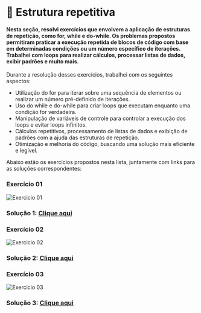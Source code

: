 # 🔁 Estrutura repetitiva

#### Nesta seção, resolvi exercícios que envolvem a aplicação de estruturas de repetição, como for, while e do-while. Os problemas propostos permitiram praticar a execução repetida de blocos de código com base em determinadas condições ou um número específico de iterações. Trabalhei com loops para realizar cálculos, processar listas de dados, exibir padrões e muito mais.

Durante a resolução desses exercícios, trabalhei com os seguintes aspectos:
- Utilização do for para iterar sobre uma sequência de elementos ou realizar um número pré-definido de iterações.
- Uso do while e do-while para criar loops que executam enquanto uma condição for verdadeira.
- Manipulação de variáveis de controle para controlar a execução dos loops e evitar loops infinitos.
- Cálculos repetitivos, processamento de listas de dados e exibição de padrões com a ajuda das estruturas de repetição.
- Otimização e melhoria do código, buscando uma solução mais eficiente e legível.

Abaixo estão os exercícios propostos nesta lista, juntamente com links para as soluções correspondentes:

###  Exercício 01
<img src="1.png" alt="Exercicio 01">

### Solução 1: [Clique aqui](/Exercícios/Estrutura%20repetitiva/src/exercicio01/Program.java)


###  Exercício 02
<img src="2.png" alt="Exercicio 02">

### Solução 2: [Clique aqui](/Exercícios/Estrutura%20repetitiva/src/exercicio02/Program.java)


###  Exercício 03
<img src="3.png" alt="Exercicio 03">

### Solução 3: [Clique aqui](/Exercícios/Estrutura%20repetitiva/src/exercicio03/Program.java)
